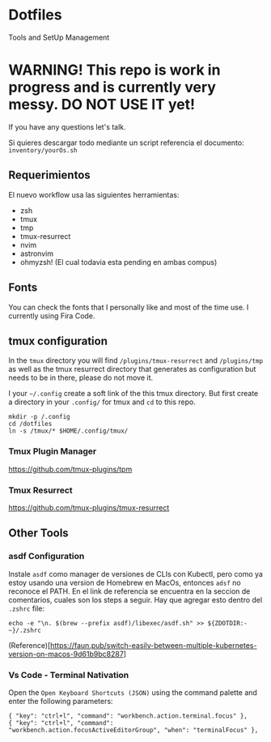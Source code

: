 # Dotfiles
Tools and SetUp Management

# WARNING! This repo is work in progress and is currently very messy. DO NOT USE IT yet!

If you have any questions let's talk. 

Si quieres descargar todo mediante un script referencia el documento: `inventory/yourOs.sh`
## Requerimientos

El nuevo workflow usa las siguientes herramientas:

- zsh
- tmux
 - tmp
 - tmux-resurrect
- nvim
 - astronvim
- ohmyzsh! (El cual todavia esta pending en ambas compus)

## Fonts

You can check the fonts that I personally like and most of the time use. I currently using Fira Code. 
## tmux configuration

In the `tmux` directory you will find `/plugins/tmux-resurrect` and `/plugins/tmp` as well as the tmux resurrect directory that generates as configuration but needs to be in there, please do not move it. 

I your `~/.config` create a soft link of the this tmux directory. But first create a directory in your `.config/` for tmux and `cd` to this repo.

```shell
mkdir -p /.config
cd /dotfiles
ln -s /tmux/* $HOME/.config/tmux/
```

### Tmux Plugin Manager
https://github.com/tmux-plugins/tpm

### Tmux Resurrect
https://github.com/tmux-plugins/tmux-resurrect

## Other Tools

### asdf Configuration
Instale `asdf` como manager de versiones de CLIs con Kubectl, pero como ya estoy usando una version de Homebrew en MacOs, entonces `adsf` no reconoce el PATH. En el link de referencia se encuentra en la seccion de comentarios, cuales son los steps a seguir. Hay que agregar esto dentro del `.zshrc` file: 

```shell
echo -e "\n. $(brew --prefix asdf)/libexec/asdf.sh" >> ${ZDOTDIR:-~}/.zshrc

```
(Reference)[https://faun.pub/switch-easily-between-multiple-kubernetes-version-on-macos-9d61b9bc8287]

### Vs Code - Terminal Nativation 

Open the `Open Keyboard Shortcuts (JSON)` using the command palette and enter the following parameters:

```
{ "key": "ctrl+l", "command": "workbench.action.terminal.focus" },
{ "key": "ctrl+l", "command": "workbench.action.focusActiveEditorGroup", "when": "terminalFocus" },
```